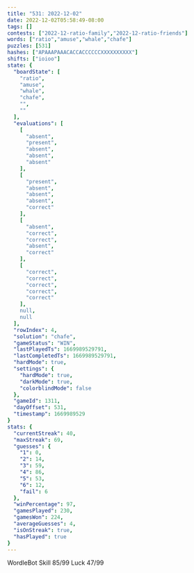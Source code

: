 ```yaml
---
title: "531: 2022-12-02"
date: 2022-12-02T05:58:49-08:00
tags: []
contests: ["2022-12-ratio-family","2022-12-ratio-friends"]
words: ["ratio","amuse","whale","chafe"]
puzzles: [531]
hashes: ["APAAAPAAACACCACCCCCCXXXXXXXXXX"]
shifts: ["ioioo"]
state: {
  "boardState": [
    "ratio",
    "amuse",
    "whale",
    "chafe",
    "",
    ""
  ],
  "evaluations": [
    [
      "absent",
      "present",
      "absent",
      "absent",
      "absent"
    ],
    [
      "present",
      "absent",
      "absent",
      "absent",
      "correct"
    ],
    [
      "absent",
      "correct",
      "correct",
      "absent",
      "correct"
    ],
    [
      "correct",
      "correct",
      "correct",
      "correct",
      "correct"
    ],
    null,
    null
  ],
  "rowIndex": 4,
  "solution": "chafe",
  "gameStatus": "WIN",
  "lastPlayedTs": 1669989529791,
  "lastCompletedTs": 1669989529791,
  "hardMode": true,
  "settings": {
    "hardMode": true,
    "darkMode": true,
    "colorblindMode": false
  },
  "gameId": 1311,
  "dayOffset": 531,
  "timestamp": 1669989529
}
stats: {
  "currentStreak": 40,
  "maxStreak": 69,
  "guesses": {
    "1": 0,
    "2": 14,
    "3": 59,
    "4": 86,
    "5": 53,
    "6": 12,
    "fail": 6
  },
  "winPercentage": 97,
  "gamesPlayed": 230,
  "gamesWon": 224,
  "averageGuesses": 4,
  "isOnStreak": true,
  "hasPlayed": true
}
---
```

<!-- more -->
WordleBot
Skill 85/99
Luck 47/99
